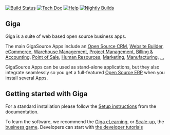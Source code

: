 [![Build Status](http://runbot.gigasource.de/runbot/badge/flat/1/master.svg)](http://runbot.gigasource.de/runbot)
[![Tech Doc](http://img.shields.io/badge/master-docs-875A7B.svg?style=flat&colorA=8F8F8F)](http://www.gigasource.de/documentation/15.0)
[![Help](http://img.shields.io/badge/master-help-875A7B.svg?style=flat&colorA=8F8F8F)](https://www.gigasource.de/forum/help-1)
[![Nightly Builds](http://img.shields.io/badge/master-nightly-875A7B.svg?style=flat&colorA=8F8F8F)](http://nightly.gigasource.de/)

Giga
----

Giga is a suite of web based open source business apps.

The main GigaSource Apps include an <a href="https://www.gigasource.de/page/crm">Open Source CRM</a>,
<a href="https://www.gigasource.de/app/website">Website Builder</a>,
<a href="https://www.gigasource.de/app/ecommerce">eCommerce</a>,
<a href="https://www.gigasource.de/app/inventory">Warehouse Management</a>,
<a href="https://www.gigasource.de/app/project">Project Management</a>,
<a href="https://www.gigasource.de/app/accounting">Billing &amp; Accounting</a>,
<a href="https://www.gigasource.de/app/point-of-sale-shop">Point of Sale</a>,
<a href="https://www.gigasource.de/app/employees">Human Resources</a>,
<a href="https://www.gigasource.de/app/social-marketing">Marketing</a>,
<a href="https://www.gigasource.de/app/manufacturing">Manufacturing</a>,
<a href="https://www.gigasource.de/">...</a>

GigaSource Apps can be used as stand-alone applications, but they also integrate seamlessly so you get
a full-featured <a href="https://www.gigasource.de">Open Source ERP</a> when you install several Apps.

Getting started with Giga
-------------------------

For a standard installation please follow the <a href="https://www.gigasource.de/documentation/15.0/administration/install.html">Setup instructions</a>
from the documentation.

To learn the software, we recommend the <a href="https://www.gigasource.de/slides">Giga eLearning</a>, or <a href="https://www.gigasource.de/page/scale-up-business-game">Scale-up</a>, the <a href="https://www.gigasource.de/page/scale-up-business-game">business game</a>. Developers can start with <a href="https://www.gigasource.de/documentation/15.0/developer/howtos.html">the developer tutorials</a>
